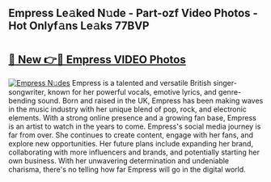 ## Empress Le𝚊ked N𝚞de - Part-ozf Video Photos - Hot Onlyf𝚊ns Le𝚊ks 77BVP

# <h2><a href="http://ab89442.deff.icu/?id=Empress">🔗 New 👉🔴 Empress VIDEO Photos</a></h2>

[![Empress N𝚞des](https://i.imgur.com/rIISA9y.gif)](http://ab89442.deff.icu/?id=Empress)
Empress is a talented and versatile British singer-songwriter, known for her powerful vocals, emotive lyrics, and genre-bending sound. Born and raised in the UK, Empress has been making waves in the music industry with her unique blend of pop, rock, and electronic elements. With a strong online presence and a growing fan base, Empress is an artist to watch in the years to come. Empress's social media journey is far from over. She continues to create content, engage with her fans, and explore new opportunities. Her future plans include expanding her brand, collaborating with more influencers and brands, and potentially starting her own business. With her unwavering determination and undeniable charisma, there's no telling how far Empress will go in the digital world.
